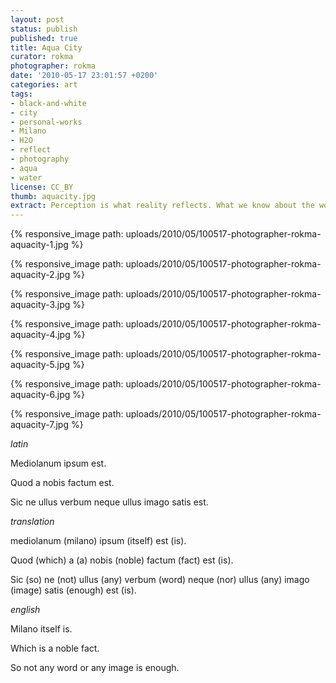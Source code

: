 ```yaml
---
layout: post
status: publish
published: true
title: Aqua City
curator: rokma
photographer: rokma
date: '2010-05-17 23:01:57 +0200'
categories: art
tags:
- black-and-white
- city
- personal-works
- Milano
- H2O
- reflect
- photography
- aqua
- water
license: CC_BY
thumb: aquacity.jpg
extract: Perception is what reality reflects. What we know about the world has come to us bouncing his way into our senses.
---
```


{% responsive_image path: uploads/2010/05/100517-photographer-rokma-aquacity-1.jpg %}

{% responsive_image path: uploads/2010/05/100517-photographer-rokma-aquacity-2.jpg %}

{% responsive_image path: uploads/2010/05/100517-photographer-rokma-aquacity-3.jpg %}

{% responsive_image path: uploads/2010/05/100517-photographer-rokma-aquacity-4.jpg %}

{% responsive_image path: uploads/2010/05/100517-photographer-rokma-aquacity-5.jpg %}

{% responsive_image path: uploads/2010/05/100517-photographer-rokma-aquacity-6.jpg %}

{% responsive_image path: uploads/2010/05/100517-photographer-rokma-aquacity-7.jpg %}



_latin_

Mediolanum ipsum est.

Quod a nobis factum est.

Sic ne ullus verbum neque ullus imago satis est.


_translation_

mediolanum (milano) ipsum (itself) est (is).

Quod (which) a (a) nobis (noble) factum (fact) est (is).

Sic (so) ne (not) ullus (any) verbum (word) neque (nor) ullus (any) imago (image)  satis (enough) est (is).


_english_

Milano itself is.

Which is a noble fact.

So not any word or any image is enough.
